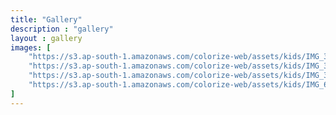```yaml
---
title: "Gallery"
description : "gallery"
layout : gallery
images: [
    "https://s3.ap-south-1.amazonaws.com/colorize-web/assets/kids/IMG_3279.jpg",
    "https://s3.ap-south-1.amazonaws.com/colorize-web/assets/kids/IMG_3717.jpg",
    "https://s3.ap-south-1.amazonaws.com/colorize-web/assets/kids/IMG_3259.jpg",
    "https://s3.ap-south-1.amazonaws.com/colorize-web/assets/kids/IMG_6229.jpg"
]
---
```


